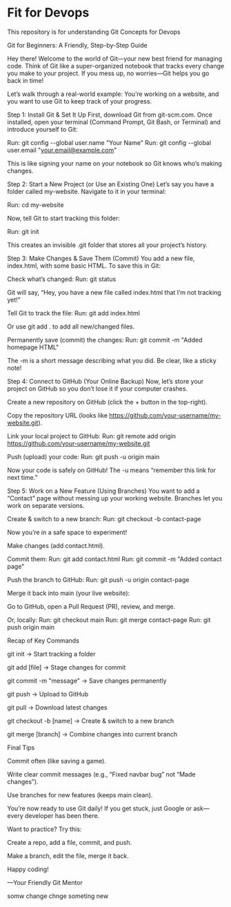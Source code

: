 # Fit for Devops


This repository is for understanding Git Concepts for Devops

Git for Beginners: A Friendly, Step-by-Step Guide

Hey there! Welcome to the world of Git—your new best friend for managing code. Think of Git like a super-organized notebook that tracks every change you make to your project. If you mess up, no worries—Git helps you go back in time!

Let’s walk through a real-world example: You’re working on a website, and you want to use Git to keep track of your progress.

Step 1: Install Git & Set It Up
First, download Git from git-scm.com. Once installed, open your terminal (Command Prompt, Git Bash, or Terminal) and introduce yourself to Git:

Run: git config --global user.name "Your Name"
Run: git config --global user.email "your.email@example.com"

This is like signing your name on your notebook so Git knows who’s making changes.

Step 2: Start a New Project (or Use an Existing One)
Let’s say you have a folder called my-website. Navigate to it in your terminal:

Run: cd my-website

Now, tell Git to start tracking this folder:

Run: git init

This creates an invisible .git folder that stores all your project’s history.

Step 3: Make Changes & Save Them (Commit)
You add a new file, index.html, with some basic HTML. To save this in Git:

Check what’s changed:
Run: git status

Git will say, “Hey, you have a new file called index.html that I’m not tracking yet!”

Tell Git to track the file:
Run: git add index.html

Or use git add . to add all new/changed files.

Permanently save (commit) the changes:
Run: git commit -m "Added homepage HTML"

The -m is a short message describing what you did. Be clear, like a sticky note!

Step 4: Connect to GitHub (Your Online Backup)
Now, let’s store your project on GitHub so you don’t lose it if your computer crashes.

Create a new repository on GitHub (click the + button in the top-right).

Copy the repository URL (looks like https://github.com/your-username/my-website.git).

Link your local project to GitHub:
Run: git remote add origin https://github.com/your-username/my-website.git

Push (upload) your code:
Run: git push -u origin main

Now your code is safely on GitHub! The -u means “remember this link for next time.”

Step 5: Work on a New Feature (Using Branches)
You want to add a “Contact” page without messing up your working website. Branches let you work on separate versions.

Create & switch to a new branch:
Run: git checkout -b contact-page

Now you’re in a safe space to experiment!

Make changes (add contact.html).

Commit them:
Run: git add contact.html
Run: git commit -m "Added contact page"

Push the branch to GitHub:
Run: git push -u origin contact-page

Merge it back into main (your live website):

Go to GitHub, open a Pull Request (PR), review, and merge.

Or, locally:
Run: git checkout main
Run: git merge contact-page
Run: git push origin main

Recap of Key Commands

git init → Start tracking a folder

git add [file] → Stage changes for commit

git commit -m "message" → Save changes permanently

git push → Upload to GitHub

git pull → Download latest changes

git checkout -b [name] → Create & switch to a new branch

git merge [branch] → Combine changes into current branch

Final Tips

Commit often (like saving a game).

Write clear commit messages (e.g., “Fixed navbar bug” not “Made changes”).

Use branches for new features (keeps main clean).

You’re now ready to use Git daily! If you get stuck, just Google or ask—every developer has been there.

Want to practice? Try this:

Create a repo, add a file, commit, and push.

Make a branch, edit the file, merge it back.

Happy coding!

—Your Friendly Git Mentor

somw change
chnge someting new

